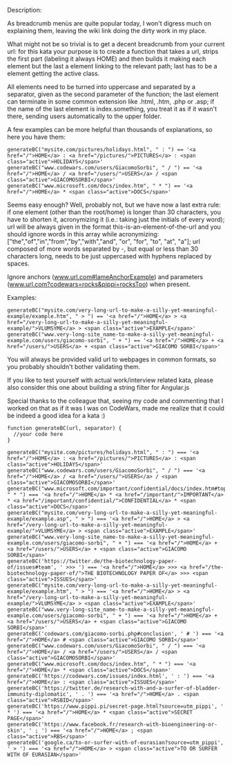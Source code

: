 Description:

As breadcrumb menùs are quite popular today, I won't digress much on explaining them, leaving the wiki link doing the dirty work in my place.

What might not be so trivial is to get a decent breadcrumb from your current url: for this kata your purpose is to create a function that takes a url, strips the first part (labeling it always HOME) and then builds it making each element but the last a <a> element linking to the relevant path; last has to be a <span> element getting the active class.

All elements need to be turned into uppercase and separated by a separator, given as the second parameter of the function; the last element can terminate in some common extension like .html, .htm, .php or .asp; if the name of the last element is index.something, you treat it as if it wasn't there, sending users automatically to the upper folder.

A few examples can be more helpful than thousands of explanations, so here you have them:

    generateBC("mysite.com/pictures/holidays.html", " : ") == '<a href="/">HOME</a> : <a href="/pictures/">PICTURES</a> : <span class="active">HOLIDAYS</span>'
    generateBC("www.codewars.com/users/GiacomoSorbi", " / ") == '<a href="/">HOME</a> / <a href="/users/">USERS</a> / <span class="active">GIACOMOSORBI</span>'
    generateBC("www.microsoft.com/docs/index.htm", " * ") == '<a href="/">HOME</a> * <span class="active">DOCS</span>'

Seems easy enough? Well, probably not, but we have now a last extra rule: if one element (other than the root/home) is longer than 30 characters, you have to shorten it, acronymizing it (i.e.: taking just the initials of every word); url will be always given in the format this-is-an-element-of-the-url and you should ignore words in this array while acronymizing: ["the","of","in","from","by","with","and", "or", "for", "to", "at", "a"]; url composed of more words separated by -, but equal or less than 30 characters long, needs to be just uppercased with hyphens replaced by spaces.

Ignore anchors (www.url.com#lameAnchorExample) and parameters (www.url.com?codewars=rocks&pippi=rocksToo) when present.

Examples:

    generateBC("mysite.com/very-long-url-to-make-a-silly-yet-meaningful-example/example.htm", " > ") == '<a href="/">HOME</a> > <a href="/very-long-url-to-make-a-silly-yet-meaningful-example/">VLUMSYME</a> > <span class="active">EXAMPLE</span>'
    generateBC("www.very-long-site_name-to-make-a-silly-yet-meaningful-example.com/users/giacomo-sorbi", " + ") == '<a href="/">HOME</a> + <a href="/users/">USERS</a> + <span class="active">GIACOMO SORBI</span>'

You will always be provided valid url to webpages in common formats, so you probably shouldn't bother validating them.

If you like to test yourself with actual work/interview related kata, please also consider this one about building a string filter for Angular.js

Special thanks to the colleague that, seeing my code and commenting that I worked on that as if it was I was on CodeWars, made me realize that it could be indeed a good idea for a kata :)


    function generateBC(url, separator) {
      //your code here
    }

    generateBC("mysite.com/pictures/holidays.html", " : ") === '<a href="/">HOME</a> : <a href="/pictures/">PICTURES</a> : <span class="active">HOLIDAYS</span>'
    generateBC("www.codewars.com/users/GiacomoSorbi", " / ") === '<a href="/">HOME</a> / <a href="/users/">USERS</a> / <span class="active">GIACOMOSORBI</span>'
    generateBC("www.microsoft.com/important/confidential/docs/index.htm#top", " * ") === '<a href="/">HOME</a> * <a href="/important/">IMPORTANT</a> * <a href="/important/confidential/">CONFIDENTIAL</a> * <span class="active">DOCS</span>'
    generateBC("mysite.com/very-long-url-to-make-a-silly-yet-meaningful-example/example.asp", " > ") === '<a href="/">HOME</a> > <a href="/very-long-url-to-make-a-silly-yet-meaningful-example/">VLUMSYME</a> > <span class="active">EXAMPLE</span>'
    generateBC("www.very-long-site_name-to-make-a-silly-yet-meaningful-example.com/users/giacomo-sorbi", " + ") === '<a href="/">HOME</a> + <a href="/users/">USERS</a> + <span class="active">GIACOMO SORBI</span>'
    generateBC('https://twitter.de/the-biotechnology-paper-of/issues#team', ' >>> ') === '<a href="/">HOME</a> >>> <a href="/the-biotechnology-paper-of/">THE BIOTECHNOLOGY PAPER OF</a> >>> <span class="active">ISSUES</span>' 
    generateBC("mysite.com/very-long-url-to-make-a-silly-yet-meaningful-example/example.htm", " > ") === '<a href="/">HOME</a> > <a href="/very-long-url-to-make-a-silly-yet-meaningful-example/">VLUMSYME</a> > <span class="active">EXAMPLE</span>'
    generateBC("www.very-long-site_name-to-make-a-silly-yet-meaningful-example.com/users/giacomo-sorbi", " + ") === '<a href="/">HOME</a> + <a href="/users/">USERS</a> + <span class="active">GIACOMO SORBI</span>'
    generateBC('codewars.com/giacomo-sorbi.php#conclusion', ' # ') === '<a href="/">HOME</a> # <span class="active">GIACOMO SORBI</span>'
    generateBC("www.codewars.com/users/GiacomoSorbi", " / ") === '<a href="/">HOME</a> / <a href="/users/">USERS</a> / <span class="active">GIACOMOSORBI</span>' 
    generateBC("www.microsoft.com/docs/index.htm", " * ") === '<a href="/">HOME</a> * <span class="active">DOCS</span>' 
    generateBC('https://codewars.com/issues/index.html', ' : ') === '<a href="/">HOME</a> : <span class="active">ISSUES</span>' 
    generateBC('https://twitter.de/research-with-and-a-surfer-of-bladder-immunity-diplomatic', ' . ') === '<a href="/">HOME</a> . <span class="active">RSBID</span>' 
    generateBC('https://www.pippi.pi/secret-page.html?source=utm_pippi', ' * ') === '<a href="/">HOME</a> * <span class="active">SECRET PAGE</span>'
    generateBC('https://www.facebook.fr/research-with-bioengineering-or-skin', ' ; ') === '<a href="/">HOME</a> ; <span class="active">RBS</span>'
    generateBC('google.ca/to-or-surfer-with-of-eurasian?source=utm_pippi', ' > ') === '<a href="/">HOME</a> > <span class="active">TO OR SURFER WITH OF EURASIAN</span>'
